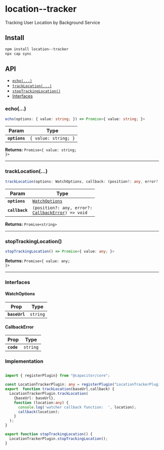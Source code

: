 # location--tracker

Tracking User Location by Background Service

## Install

```bash
npm install location--tracker
npx cap sync
```

## API

<docgen-index>

* [`echo(...)`](#echo)
* [`trackLocation(...)`](#tracklocation)
* [`stopTrackingLocation()`](#stoptrackinglocation)
* [Interfaces](#interfaces)

</docgen-index>

<docgen-api>
<!--Update the source file JSDoc comments and rerun docgen to update the docs below-->

### echo(...)

```typescript
echo(options: { value: string; }) => Promise<{ value: string; }>
```

| Param         | Type                            |
| ------------- | ------------------------------- |
| **`options`** | <code>{ value: string; }</code> |

**Returns:** <code>Promise&lt;{ value: string; }&gt;</code>

--------------------


### trackLocation(...)

```typescript
trackLocation(options: WatchOptions, callback: (position?: any, error?: CallbackError | undefined) => void) => Promise<string>
```

| Param          | Type                                                                                         |
| -------------- | -------------------------------------------------------------------------------------------- |
| **`options`**  | <code><a href="#watchoptions">WatchOptions</a></code>                                        |
| **`callback`** | <code>(position?: any, error?: <a href="#callbackerror">CallbackError</a>) =&gt; void</code> |

**Returns:** <code>Promise&lt;string&gt;</code>

--------------------


### stopTrackingLocation()

```typescript
stopTrackingLocation() => Promise<{ value: any; }>
```

**Returns:** <code>Promise&lt;{ value: any; }&gt;</code>

--------------------


### Interfaces


#### WatchOptions

| Prop          | Type                |
| ------------- | ------------------- |
| **`baseUrl`** | <code>string</code> |


#### CallbackError

| Prop       | Type                |
| ---------- | ------------------- |
| **`code`** | <code>string</code> |


### Implementation 
```typescript

import { registerPlugin} from "@capacitor/core";

const LocationTrackerPlugin: any = registerPlugin("LocationTrackerPlugin");
export  function trackLocation(baseUrl,callback) {
  LocationTrackerPlugin.trackLocation(
    {baseUrl: baseUrl},
    function (location:any) {
      console.log('watcher callback function:  ', location);
      callback(location);
    }
  );
}

export function stopTrackingLocation() {
  LocationTrackerPlugin.stopTrackingLocation();
}

```

</docgen-api>

